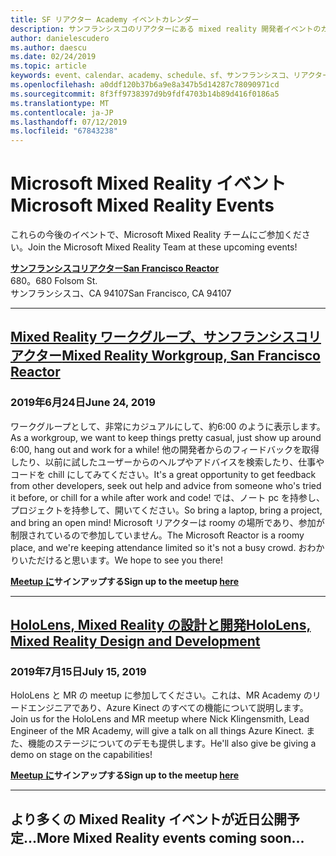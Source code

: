 ```yaml
---
title: SF リアクター Academy イベントカレンダー
description: サンフランシスコのリアクターにある mixed reality 開発者イベントのカレンダー。
author: danielescudero
ms.author: daescu
ms.date: 02/24/2019
ms.topic: article
keywords: event、calendar、academy、schedule、sf、サンフランシスコ、リアクター
ms.openlocfilehash: a0ddf120b37b6a9e8a347b5d14287c78090971cd
ms.sourcegitcommit: 8f3ff9738397d9b9fdf4703b14b89d416f0186a5
ms.translationtype: MT
ms.contentlocale: ja-JP
ms.lasthandoff: 07/12/2019
ms.locfileid: "67843238"
---
```

# <a name="microsoft-mixed-reality-events"></a><span data-ttu-id="af2b8-104">Microsoft Mixed Reality イベント</span><span class="sxs-lookup"><span data-stu-id="af2b8-104">Microsoft Mixed Reality Events</span></span>

<span data-ttu-id="af2b8-105">これらの今後のイベントで、Microsoft Mixed Reality チームにご参加ください。</span><span class="sxs-lookup"><span data-stu-id="af2b8-105">Join the Microsoft Mixed Reality Team at these upcoming events!</span></span>

<span data-ttu-id="af2b8-106">**[サンフランシスコリアクター](https://developer.microsoft.com/reactor/#ReactorSF)**</span><span class="sxs-lookup"><span data-stu-id="af2b8-106">**[San Francisco Reactor](https://developer.microsoft.com/reactor/#ReactorSF)**</span></span><br>
<span data-ttu-id="af2b8-107">680。</span><span class="sxs-lookup"><span data-stu-id="af2b8-107">680 Folsom St.</span></span><br>
<span data-ttu-id="af2b8-108">サンフランシスコ、CA 94107</span><span class="sxs-lookup"><span data-stu-id="af2b8-108">San Francisco, CA 94107</span></span>


---
## <a name="mixed-reality-workgroup-san-francisco-reactorhttpsemea01safelinksprotectionoutlookcomurlhttps3a2f2fwwwmeetupcom2fhololens-mr2fdata027c017cdaescu40microsoftcom7ca8ddee063b7949a9992308d6903e62b07c72f988bf86f141af91ab2d7cd011db477c17c07c636854994961124360sdataymnaaiwvxij700mo9gj2boz4w82bgkdjdhijhytfczcfu3dreserved0"></a><span data-ttu-id="af2b8-109">**[Mixed Reality ワークグループ、サンフランシスコリアクター](https://emea01.safelinks.protection.outlook.com/?url=https%3A%2F%2Fwww.meetup.com%2Fhololens-mr%2F&data=02%7C01%7Cdaescu%40microsoft.com%7Ca8ddee063b7949a9992308d6903e62b0%7C72f988bf86f141af91ab2d7cd011db47%7C1%7C0%7C636854994961124360&sdata=YmnAAiWVxIJ700mO9gj%2BOz4W8%2BgKDjDhiJhYtfCzCFU%3D&reserved=0)**</span><span class="sxs-lookup"><span data-stu-id="af2b8-109">**[Mixed Reality Workgroup, San Francisco Reactor](https://emea01.safelinks.protection.outlook.com/?url=https%3A%2F%2Fwww.meetup.com%2Fhololens-mr%2F&data=02%7C01%7Cdaescu%40microsoft.com%7Ca8ddee063b7949a9992308d6903e62b0%7C72f988bf86f141af91ab2d7cd011db47%7C1%7C0%7C636854994961124360&sdata=YmnAAiWVxIJ700mO9gj%2BOz4W8%2BgKDjDhiJhYtfCzCFU%3D&reserved=0)**</span></span>
### <a name="june-24-2019"></a><span data-ttu-id="af2b8-110">2019年6月24日</span><span class="sxs-lookup"><span data-stu-id="af2b8-110">June 24, 2019</span></span>
<span data-ttu-id="af2b8-111">ワークグループとして、非常にカジュアルにして、約6:00 のように表示します。</span><span class="sxs-lookup"><span data-stu-id="af2b8-111">As a workgroup, we want to keep things pretty casual, just show up around 6:00, hang out and work for a while!</span></span> <span data-ttu-id="af2b8-112">他の開発者からのフィードバックを取得したり、以前に試したユーザーからのヘルプやアドバイスを検索したり、仕事やコードを chill にしてみてください。</span><span class="sxs-lookup"><span data-stu-id="af2b8-112">It's a great opportunity to get feedback from other developers, seek out help and advice from someone who's tried it before, or chill for a while after work and code!</span></span> <span data-ttu-id="af2b8-113">では、ノート pc を持参し、プロジェクトを持参して、開いてください。</span><span class="sxs-lookup"><span data-stu-id="af2b8-113">So bring a laptop, bring a project, and bring an open mind!</span></span> <span data-ttu-id="af2b8-114">Microsoft リアクターは roomy の場所であり、参加が制限されているので参加していません。</span><span class="sxs-lookup"><span data-stu-id="af2b8-114">The Microsoft Reactor is a roomy place, and we're keeping attendance limited so it's not a busy crowd.</span></span> <span data-ttu-id="af2b8-115">おわかりいただけると思います。</span><span class="sxs-lookup"><span data-stu-id="af2b8-115">We hope to see you there!</span></span>

<span data-ttu-id="af2b8-116">**[Meetup に](https://emea01.safelinks.protection.outlook.com/?url=https%3A%2F%2Fwww.meetup.com%2Fhololens-mr%2F&data=02%7C01%7Cdaescu%40microsoft.com%7Ca8ddee063b7949a9992308d6903e62b0%7C72f988bf86f141af91ab2d7cd011db47%7C1%7C0%7C636854994961124360&sdata=YmnAAiWVxIJ700mO9gj%2BOz4W8%2BgKDjDhiJhYtfCzCFU%3D&reserved=0)サインアップする**</span><span class="sxs-lookup"><span data-stu-id="af2b8-116">**Sign up to the meetup [here](https://emea01.safelinks.protection.outlook.com/?url=https%3A%2F%2Fwww.meetup.com%2Fhololens-mr%2F&data=02%7C01%7Cdaescu%40microsoft.com%7Ca8ddee063b7949a9992308d6903e62b0%7C72f988bf86f141af91ab2d7cd011db47%7C1%7C0%7C636854994961124360&sdata=YmnAAiWVxIJ700mO9gj%2BOz4W8%2BgKDjDhiJhYtfCzCFU%3D&reserved=0)**</span></span>

---
## <a name="hololens-mixed-reality-design-and-developmenthttpswwwmeetupcomhololens-mrevents262616626"></a><span data-ttu-id="af2b8-117">**[HoloLens, Mixed Reality の設計と開発](https://www.meetup.com/hololens-mr/events/262616626/)**</span><span class="sxs-lookup"><span data-stu-id="af2b8-117">**[HoloLens, Mixed Reality Design and Development](https://www.meetup.com/hololens-mr/events/262616626/)**</span></span>
### <a name="july-15-2019"></a><span data-ttu-id="af2b8-118">2019年7月15日</span><span class="sxs-lookup"><span data-stu-id="af2b8-118">July 15, 2019</span></span>
<span data-ttu-id="af2b8-119">HoloLens と MR の meetup に参加してください。これは、MR Academy のリードエンジニアであり、Azure Kinect のすべての機能について説明します。</span><span class="sxs-lookup"><span data-stu-id="af2b8-119">Join us for the HoloLens and MR meetup where Nick Klingensmith, Lead Engineer of the MR Academy, will give a talk on all things Azure Kinect.</span></span> <span data-ttu-id="af2b8-120">また、機能のステージについてのデモも提供します。</span><span class="sxs-lookup"><span data-stu-id="af2b8-120">He'll also give be giving a demo on stage on the capabilities!</span></span>

<span data-ttu-id="af2b8-121">**[Meetup に](https://www.meetup.com/hololens-mr/events/262616626/)サインアップする**</span><span class="sxs-lookup"><span data-stu-id="af2b8-121">**Sign up to the meetup [here](https://www.meetup.com/hololens-mr/events/262616626/)**</span></span>

---
## <a name="more-mixed-reality-events-coming-soon"></a><span data-ttu-id="af2b8-122">より多くの Mixed Reality イベントが近日公開予定...</span><span class="sxs-lookup"><span data-stu-id="af2b8-122">More Mixed Reality events coming soon...</span></span>
